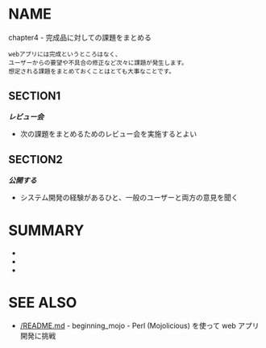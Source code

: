 # NAME

chapter4 - 完成品に対しての課題をまとめる

```
webアプリには完成というところはなく、
ユーザーからの要望や不具合の修正など次々に課題が発生します。
想定される課題をまとめておくことはとても大事なことです。
```

## SECTION1

___レビュー会___

- 次の課題をまとめるためのレビュー会を実施するとよい

## SECTION2

___公開する___

- システム開発の経験があるひと、一般のユーザーと両方の意見を聞く

# SUMMARY

-
-
-

# SEE ALSO

- [/README.md](/README.md) - beginning_mojo - Perl (Mojolicious) を使って web アプリ開発に挑戦
